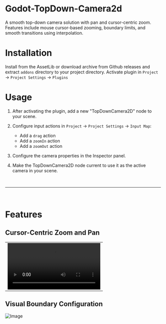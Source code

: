 # Godot-TopDown-Camera2d
A smooth top-down camera solution with pan and cursor-centric zoom. Features include mouse cursor-based zooming, boundary limits, and smooth transitions using interpolation.

# Installation
Install from the AssetLib or download archive from Github releases and extract `addons` directory to your project directory. 
Activate plugin in `Project` → `Project Settings` → `Plugins`

# Usage
1. After activating the plugin, add a new "TopDownCamera2D" node to your scene.

2. Configure input actions in `Project` → `Project Settings` → `Input Map`:
   - Add a `drag` action
   - Add a `zoomIn` action
   - Add a `zoomOut` action

3. Configure the camera properties in the Inspector panel.

4. Make the TopDownCamera2D node current to use it as the active camera in your scene.

<br>

---

<br>

# Features
## Cursor-Centric Zoom and Pan
<table>
    <tr>
        <td align="center">      
            <video src="https://github.com/user-attachments/assets/495a9226-a0f9-46aa-a5ec-dd2dd4e7c8dd"/> 
        </td>
    </tr>
</table>

## Visual Boundary Configuration

![Image](https://github.com/user-attachments/assets/f9b6d64c-194b-4fb5-ae49-af63dcb224e9)